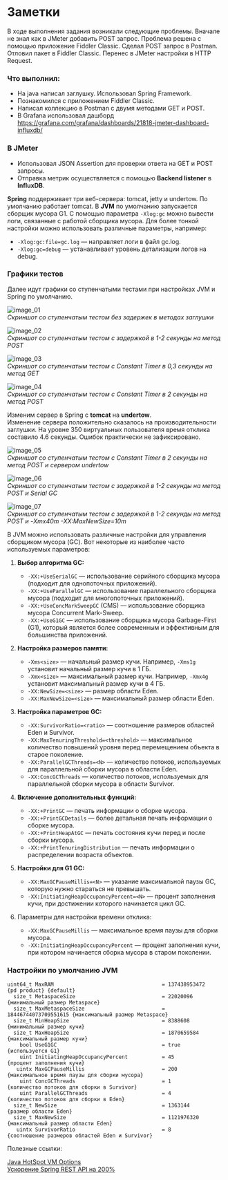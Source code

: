 # Заметки

В ходе выполнения задания возникали следующие проблемы.
Вначале не знал как в JMeter добавить POST запрос. Проблема решена с помощью приложение Fiddler Classic.
Сделал POST запрос в Postman. Отловил пакет в Fiddler Classic. Перенес в JMeter настройки в HTTP Request.


### Что выполнил:

- На java написал заглушку. Использовал Spring Framework.
- Познакомился с приложением Fiddler Classic.
- Написал коллекцию в Postman с двумя методами GET и POST.
- B Grafana использовал дашборд <https://grafana.com/grafana/dashboards/21818-jmeter-dashboard-influxdb/>

### В JMeter

- Использовал JSON Assertion для проверки ответа на GET и POST запросы.
- Отправка метрик осуществляется с помощью **Backend listener** в **InfluxDB**.

**Spring** поддерживает три веб-сервера: tomcat, jetty и undertow. По умолчанию работает tomcat.
В **JVM** по умолчанию запускается сборщик мусора G1. С помощью параметра `-Xlog:gc` можно вывести логи, связанные с работой сборщика мусора. Для более тонкой настройки можно использовать различные параметры, например:

- `-Xlog:gc:file=gc.log` — направляет логи в файл gc.log.
- `-Xlog:gc=debug` — устанавливает уровень детализации логов на debug.

### Графики тестов

Далее идут графики со ступенчатыми тестами при настройках JVM и Spring по умолчанию. 

![image_01](images/image_01.png "Скриншот с вызовом и выводом скрипта") \
*Скриншот со ступенчатым тестом без задержек в методах заглушки*

![image_02](images/image_02.png "Скриншот со ступенчатым тестом с задержкой в 2 секунды на метод POST") \
*Скриншот со ступенчатым тестом с задержкой в 1-2 секунды на метод POST*

![image_03](images/image_03.png "Скриншот со ступенчатым тестом с Constant Timer в 0,3 секунды на метод GET") \
*Скриншот со ступенчатым тестом с Constant Timer в 0,3 секунды на метод GET*

![image_04](images/image_04.png "Скриншот со ступенчатым тестом с Constant Timer в 2 секунды на метод POST") \
*Скриншот со ступенчатым тестом с Constant Timer в 2 секунды на метод POST*

Изменим сервер в Spring с **tomcat** на **undertow**. \
Изменение сервера положительно сказалось на производительности заглушки. На уровне 350 виртуальных пользователя время отклика составило 4.6 секунды. Ошибок практически не зафиксировано.

![image_05](images/image_05.png "Скриншот со ступенчатым тестом с Constant Timer в 2 секунды на метод POST") \
*Скриншот со ступенчатым тестом с Constant Timer в 2 секунды на метод POST и сервером undertow*

![image_06](images/image_06.png "Скриншот со ступенчатым тестом с задержкой в 1-2 секунды на метод POST и Serial GC") \
*Скриншот со ступенчатым тестом с задержкой в 1-2 секунды на метод POST и Serial GC*

![image_07](images/image_07.png "Скриншот со ступенчатым тестом с задержкой в 1-2 секунды на метод POST и -Xmx40m -XX:MaxNewSize=10m") \
*Скриншот со ступенчатым тестом с задержкой в 1-2 секунды на метод POST и -Xmx40m -XX:MaxNewSize=10m*

В JVM можно использовать различные настройки для управления сборщиком мусора (GC). Вот некоторые из наиболее часто используемых параметров:

1. **Выбор алгоритма GC:**
   - `-XX:+UseSerialGC` — использование серийного сборщика мусора (подходит для однопоточных приложений).
   - `-XX:+UseParallelGC` — использование параллельного сборщика мусора (подходит для многопоточных приложений).
   - `-XX:+UseConcMarkSweepGC` (CMS) — использование сборщика мусора Concurrent Mark-Sweep.
   - `-XX:+UseG1GC` — использование сборщика мусора Garbage-First (G1), который является более современным и эффективным для большинства приложений.

2. **Настройка размеров памяти:**
   - `-Xms<size>` — начальный размер кучи. Например, `-Xms1g` установит начальный размер кучи в 1 ГБ.
   - `-Xmx<size>` — максимальный размер кучи. Например, `-Xmx4g` установит максимальный размер кучи в 4 ГБ.
   - `-XX:NewSize=<size>` — размер области Eden.
   - `-XX:MaxNewSize=<size>` — максимальный размер области Eden.

3. **Настройка параметров GC:**
   - `-XX:SurvivorRatio=<ratio>` — соотношение размеров областей Eden и Survivor.
   - `-XX:MaxTenuringThreshold=<threshold>` — максимальное количество повышений уровня перед перемещением объекта в старое поколение.
   - `-XX:ParallelGCThreads=<N>` — количество потоков, используемых для параллельной сборки мусора в области Eden.
   - `-XX:ConcGCThreads` — количество потоков, используемых для параллельной сборки мусора в области Survivor.

4. **Включение дополнительных функций:**
   - `-XX:+PrintGC` — печать информации о сборке мусора.
   - `-XX:+PrintGCDetails` — более детальная печать информации о сборке мусора.
   - `-XX:+PrintHeapAtGC` — печать состояния кучи перед и после сборки мусора.
   - `-XX:+PrintTenuringDistribution` — печать информации о распределении возраста объектов.

5. **Настройки для G1 GC:**
   - `-XX:MaxGCPauseMillis=<N>` — указание максимальной паузы GC, которую нужно стараться не превышать.
   - `-XX:InitiatingHeapOccupancyPercent=<N>` — процент заполнения кучи, при достижении которого начинается цикл GC.

6. Параметры для настройки времени отклика:

    - `-XX:MaxGCPauseMillis` — максимальное время паузы для сборки мусора.
    - `-XX:InitiatingHeapOccupancyPercent` — процент заполнения кучи, при котором начинается сборка мусора в старом поколении.

### Настройки по умолчанию JVM

```text
uint64_t MaxRAM                                   = 137438953472         {pd product} {default}
  size_t MetaspaceSize                            = 22020096             {минимальный размер Metaspace}
  size_t MaxMetaspaceSize                         = 18446744073709551615 {максимальный размер Metaspace}
  size_t MinHeapSize                              = 8388608              {минимальный размер кучи}
  size_t MaxHeapSize                              = 1870659584           {максимальный размер кучи}
    bool UseG1GC                                  = true                 {используется G1}
    uint InitiatingHeapOccupancyPercent           = 45                   {процент заполнения кучи}
   uintx MaxGCPauseMillis                         = 200                  {максимальное время паузы для сборки мусора}
    uint ConcGCThreads                            = 1                    {количество потоков для сборки в Survivor}
    uint ParallelGCThreads                        = 4                    {количество потоков для сборки в Eden}
  size_t NewSize                                  = 1363144              {размер области Eden}
  size_t MaxNewSize                               = 1121976320           {максимальный размер области Eden}
   uintx SurvivorRatio                            = 8                    {соотношение размеров областей Eden и Survivor}
```

Полезные ссылки:

[Java HotSpot VM Options](https://www.oracle.com/java/technologies/javase/vmoptions-jsp.html) \
[Ускорение Spring REST API на 200%](https://habr.com/ru/companies/maxilect/articles/896240/)
